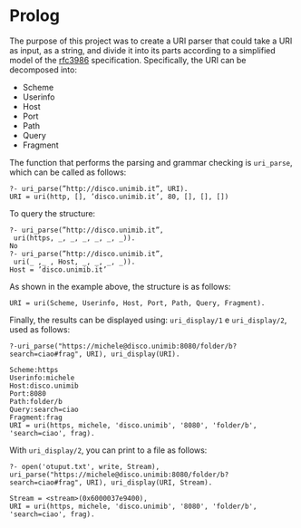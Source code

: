 # Prolog

The purpose of this project was to create a URI parser that could take a URI as input, as a string, and divide it into its parts according to a simplified model of the [rfc3986](https://datatracker.ietf.org/doc/html/rfc3986) specification. Specifically, the URI can be decomposed into:

- Scheme
- Userinfo
- Host
- Port
- Path
- Query
- Fragment

The function that performs the parsing and grammar checking is `uri_parse`, which can be called as follows:

```
?- uri_parse(”http://disco.unimib.it”, URI).
URI = uri(http, [], ’disco.unimib.it’, 80, [], [], [])
```

To query the structure:

```
?- uri_parse(”http://disco.unimib.it”,
 uri(https, _, _, _, _, _, _)).
No
?- uri_parse(”http://disco.unimib.it”,
 uri(_ ,_ , Host, _, _, _, _)).
Host = ’disco.unimib.it’
```

As shown in the example above, the structure is as follows:

```
URI = uri(Scheme, Userinfo, Host, Port, Path, Query, Fragment).
```

Finally, the results can be displayed using: `uri_display/1` e `uri_display/2`, used as follows:

```
?-uri_parse("https://michele@disco.unimib:8080/folder/b?search=ciao#frag", URI), uri_display(URI).

Scheme:https
Userinfo:michele
Host:disco.unimib
Port:8080
Path:folder/b
Query:search=ciao
Fragment:frag
URI = uri(https, michele, 'disco.unimib', '8080', 'folder/b', 'search=ciao', frag).
```

With `uri_display/2`, you can print to a file as follows:

```
?- open('otuput.txt', write, Stream), uri_parse("https://michele@disco.unimib:8080/folder/b?search=ciao#frag", URI), uri_display(URI, Stream).

Stream = <stream>(0x6000037e9400),
URI = uri(https, michele, 'disco.unimib', '8080', 'folder/b', 'search=ciao', frag).
```
